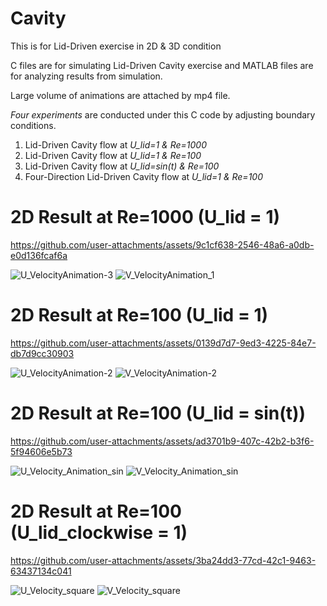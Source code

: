 # Cavity
This is for Lid-Driven exercise in 2D &amp; 3D condition

C files are for simulating Lid-Driven Cavity exercise and MATLAB files are for analyzing results from simulation.

Large volume of animations are attached by mp4 file.

*Four experiments* are conducted under this C code by adjusting boundary conditions.
1. Lid-Driven Cavity flow at *U_lid=1 & Re=1000*
2. Lid-Driven Cavity flow at *U_lid=1 & Re=100*
3. Lid-Driven Cavity flow at *U_lid=sin(t) & Re=100*
4. Four-Direction Lid-Driven Cavity flow at *U_lid=1 & Re=100*

# 2D Result at Re=1000 (U_lid = 1)


https://github.com/user-attachments/assets/9c1cf638-2546-48a6-a0db-e0d136fcaf6a


![U_VelocityAnimation-3](https://github.com/user-attachments/assets/17222878-a4b6-4d2a-8332-3b8a63630d3a)
![V_VelocityAnimation_1](https://github.com/user-attachments/assets/051b67ec-5020-4236-9766-557b6ce3818e)

# 2D Result at Re=100 (U_lid = 1)



https://github.com/user-attachments/assets/0139d7d7-9ed3-4225-84e7-db7d9cc30903



![U_VelocityAnimation-2](https://github.com/user-attachments/assets/f008a758-7e3c-4bce-af43-6002f0140145)
![V_VelocityAnimation-2](https://github.com/user-attachments/assets/8a6799bb-1878-49c0-ae24-8958cfdd2c00)

# 2D Result at Re=100 (U_lid = sin(t))


https://github.com/user-attachments/assets/ad3701b9-407c-42b2-b3f6-5f94606e5b73


![U_Velocity_Animation_sin](https://github.com/user-attachments/assets/f3deec44-2345-4685-a202-fa74a81a6804)
![V_Velocity_Animation_sin](https://github.com/user-attachments/assets/5d7f0386-f1a1-4896-9f66-a925d78ad8cb)

# 2D Result at Re=100 (U_lid_clockwise = 1)


https://github.com/user-attachments/assets/3ba24dd3-77cd-42c1-9463-63437134c041


![U_Velocity_square](https://github.com/user-attachments/assets/d503a1dc-88c8-46ff-b7f2-754bd85fc287)
![V_Velocity_square](https://github.com/user-attachments/assets/33c35093-590b-426a-9f32-fc8bf5a96140)

